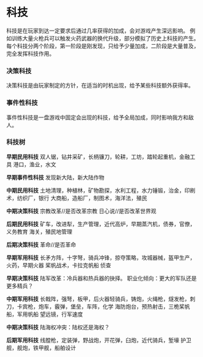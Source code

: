 科技
=
科技是在玩家到达一定要求后通过几率获得的加成，会对游戏产生深远影响。
例如训练大量火枪兵可以触发火药武器的换代升级，部分模拟了历史上科技的产生。
每个科技分两个阶段，第一阶段是刚发现，只给予少量加成，二阶段是大量普及，完全发挥科技作用。

### 决策科技
决策科技是由玩家制定的方针，在适当的时机出现，给予某些科技额外获得率。

### 事件性科技
事件性科技是一盘游戏中固定会出现的科技，给予全局加成，同时影响我方和敌人。

### 科技树

**早期民用科技**
双人锯，钻井采矿，长柄镰刀，轮耕，工坊，踏轮起重机，金融工具
港口，渔业，水文

**早期事件性科技**
发现新大陆，新大陆作物

**中期民用科技**
土地清理，种植林，矿物勘探，水利工程，水力锤锻，治金，印刷术，纺织厂，银行
大商船，造船厂，制图术，海洋法，殖民

**中期决策科技**
宗教改革//是否改革宗教
日心说//是否改革世界观

**后期民用科技**
矿车，改进犁，生产管理，近代高炉，早期蒸汽机，债券，官僚，义务教育
海关，殖民地管理

**后期决策科技**
革命//是否革命

**早期军用科技**
长矛方阵，十字弩，骑兵冲锋，掠夺策略，攻城器械，盔甲生产，火药，早期火器
桨帆战术，卡拉克帆船
侦查

**早期决策科技**
陆军改革：冷兵器和热兵器的抉择。
职业化倾向：更大的军队还是更多精兵？

**中期军用科技**
长戟阵，强弩，板甲，后火器轻骑兵，铸炮，火绳枪，燧发枪，刺刀，卡宾枪，炮车，霰弹，堡垒，车阵，化学
海防炮台，预热射击，三桅桨帆船，军用帆船
望远镜，行军速度

**中期决策科技**
陆海权冲突：陆权还是海权？

**后期军用科技**
线膛枪，定装弹，野战炮，开花弹，臼炮，近代骑兵，堑壕
护卫舰，舰炮，铁甲舰，船舶设计

